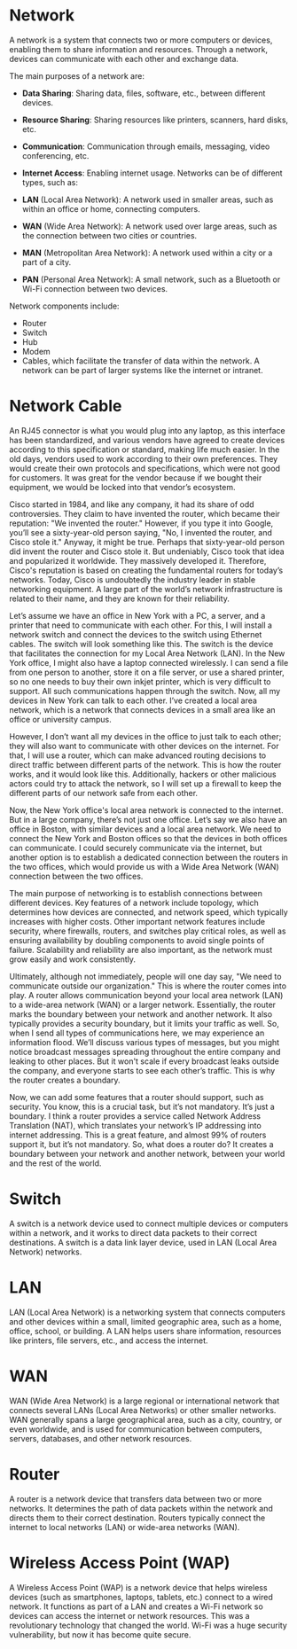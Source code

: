 # Network
A network is a system that connects two or more computers or devices, enabling them to share information and resources. Through a network, devices can communicate with each other and exchange data.

The main purposes of a network are:
- **Data Sharing**: Sharing data, files, software, etc., between different devices.
- **Resource Sharing**: Sharing resources like printers, scanners, hard disks, etc.
- **Communication**: Communication through emails, messaging, video conferencing, etc.
- **Internet Access**: Enabling internet usage.
Networks can be of different types, such as:

- **LAN** (Local Area Network): A network used in smaller areas, such as within an office or home, connecting computers.
- **WAN** (Wide Area Network): A network used over large areas, such as the connection between two cities or countries.
- **MAN** (Metropolitan Area Network): A network used within a city or a part of a city.
- **PAN** (Personal Area Network): A small network, such as a Bluetooth or Wi-Fi connection between two devices.

Network components include:
- Router
- Switch
- Hub
- Modem
- Cables, which facilitate the transfer of data within the network. A network can be part of larger systems like the internet or intranet.

# Network Cable

An RJ45 connector is what you would plug into any laptop, as this interface has been standardized, and various vendors have agreed to create devices according to this specification or standard, making life much easier. In the old days, vendors used to work according to their own preferences. They would create their own protocols and specifications, which were not good for customers. It was great for the vendor because if we bought their equipment, we would be locked into that vendor’s ecosystem.

Cisco started in 1984, and like any company, it had its share of odd controversies. They claim to have invented the router, which became their reputation: "We invented the router." However, if you type it into Google, you’ll see a sixty-year-old person saying, "No, I invented the router, and Cisco stole it." Anyway, it might be true. Perhaps that sixty-year-old person did invent the router and Cisco stole it. But undeniably, Cisco took that idea and popularized it worldwide. They massively developed it. Therefore, Cisco's reputation is based on creating the fundamental routers for today’s networks. Today, Cisco is undoubtedly the industry leader in stable networking equipment. A large part of the world’s network infrastructure is related to their name, and they are known for their reliability.


Let’s assume we have an office in New York with a PC, a server, and a printer that need to communicate with each other. For this, I will install a network switch and connect the devices to the switch using Ethernet cables. The switch will look something like this. The switch is the device that facilitates the connection for my Local Area Network (LAN). In the New York office, I might also have a laptop connected wirelessly. I can send a file from one person to another, store it on a file server, or use a shared printer, so no one needs to buy their own inkjet printer, which is very difficult to support. All such communications happen through the switch. Now, all my devices in New York can talk to each other. I’ve created a local area network, which is a network that connects devices in a small area like an office or university campus.

However, I don’t want all my devices in the office to just talk to each other; they will also want to communicate with other devices on the internet. For that, I will use a router, which can make advanced routing decisions to direct traffic between different parts of the network. This is how the router works, and it would look like this. Additionally, hackers or other malicious actors could try to attack the network, so I will set up a firewall to keep the different parts of our network safe from each other.

Now, the New York office's local area network is connected to the internet. But in a large company, there’s not just one office. Let’s say we also have an office in Boston, with similar devices and a local area network. We need to connect the New York and Boston offices so that the devices in both offices can communicate. I could securely communicate via the internet, but another option is to establish a dedicated connection between the routers in the two offices, which would provide us with a Wide Area Network (WAN) connection between the two offices.

The main purpose of networking is to establish connections between different devices. Key features of a network include topology, which determines how devices are connected, and network speed, which typically increases with higher costs. Other important network features include security, where firewalls, routers, and switches play critical roles, as well as ensuring availability by doubling components to avoid single points of failure. Scalability and reliability are also important, as the network must grow easily and work consistently.

Ultimately, although not immediately, people will one day say, "We need to communicate outside our organization." This is where the router comes into play. A router allows communication beyond your local area network (LAN) to a wide-area network (WAN) or a larger network. Essentially, the router marks the boundary between your network and another network. It also typically provides a security boundary, but it limits your traffic as well. So, when I send all types of communications here, we may experience an information flood. We’ll discuss various types of messages, but you might notice broadcast messages spreading throughout the entire company and leaking to other places. But it won't scale if every broadcast leaks outside the company, and everyone starts to see each other’s traffic. This is why the router creates a boundary.

Now, we can add some features that a router should support, such as security. You know, this is a crucial task, but it’s not mandatory. It’s just a boundary. I think a router provides a service called Network Address Translation (NAT), which translates your network’s IP addressing into internet addressing. This is a great feature, and almost 99% of routers support it, but it’s not mandatory. So, what does a router do? It creates a boundary between your network and another network, between your world and the rest of the world.

# Switch
A switch is a network device used to connect multiple devices or computers within a network, and it works to direct data packets to their correct destinations. A switch is a data link layer device, used in LAN (Local Area Network) networks.

# LAN
LAN (Local Area Network) is a networking system that connects computers and other devices within a small, limited geographic area, such as a home, office, school, or building. A LAN helps users share information, resources like printers, file servers, etc., and access the internet.

# WAN
WAN (Wide Area Network) is a large regional or international network that connects several LANs (Local Area Networks) or other smaller networks. WAN generally spans a large geographical area, such as a city, country, or even worldwide, and is used for communication between computers, servers, databases, and other network resources.

# Router
A router is a network device that transfers data between two or more networks. It determines the path of data packets within the network and directs them to their correct destination. Routers typically connect the internet to local networks (LAN) or wide-area networks (WAN).

# Wireless Access Point (WAP)
A Wireless Access Point (WAP) is a network device that helps wireless devices (such as smartphones, laptops, tablets, etc.) connect to a wired network. It functions as part of a LAN and creates a Wi-Fi network so devices can access the internet or network resources. This was a revolutionary technology that changed the world. Wi-Fi was a huge security vulnerability, but now it has become quite secure. 


